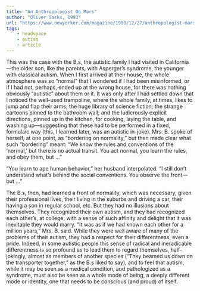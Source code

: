```yaml
---
title: "An Anthropologist On Mars"
author: "Oliver Sacks, 1993"
url: "https://www.newyorker.com/magazine/1993/12/27/anthropologist-mars"
tags: 
    - headspace
    - autism
    - article
---
```


This was the case with the B.s, the autistic family I had visited in California—the older son, like the parents, with Asperger’s syndrome, the younger with classical autism. When I first arrived at their house, the whole atmosphere was so “normal” that I wondered if I had been misinformed, or if I had not, perhaps, ended up at the wrong house, for there was nothing obviously “autistic” about them or it. It was only after I had settled down that I noticed the well-used trampoline, where the whole family, at times, likes to jump and flap their arms; the huge library of science fiction; the strange cartoons pinned to the bathroom wall; and the ludicrously explicit directions, pinned up in the kitchen, for cooking, laying the table, and washing up—suggesting that these had to be performed in a fixed, formulaic way (this, I learned later, was an autistic in-joke). Mrs. B. spoke of herself, at one point, as “bordering on normality,” but then made clear what such “bordering” meant: “We know the rules and conventions of the ‘normal,’ but there is no actual transit. You act normal, you learn the rules, and obey them, but ...”

“You learn to ape human behavior,” her husband interpolated. “I still don’t understand what’s behind the social conventions. You observe the front—but ...”

The B.s, then, had learned a front of normality, which was necessary, given their professional lives, their living in the suburbs and driving a car, their having a son in regular school, etc. But they had no illusions about themselves. They recognized their own autism, and they had recognized each other’s, at college, with a sense of such affinity and delight that it was inevitable they would marry. “It was as if we had known each other for a million years,” Mrs. B. said. While they were well aware of many of the problems of their autism, they had a respect for their differentness, even a pride. Indeed, in some autistic people this sense of radical and ineradicable differentness is so profound as to lead them to regard themselves, half-jokingly, almost as members of another species (“They beamed us down on the transporter together,” as the B.s liked to say), and to feel that autism, while it may be seen as a medical condition, and pathologized as a syndrome, must also be seen as a whole mode of being, a deeply different mode or identity, one that needs to be conscious (and proud) of itself.
